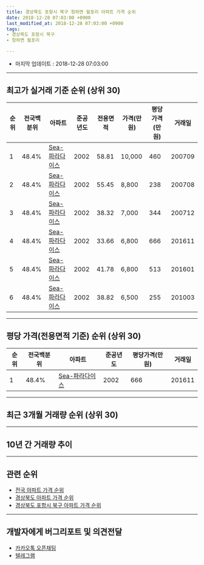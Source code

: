 ```yaml
---
title: 경상북도 포항시 북구 청하면 월포리 아파트 가격 순위
date: 2018-12-28 07:03:00 +0900
last_modified_at: 2018-12-28 07:03:00 +0900
tags:
- 경상북도 포항시 북구
- 청하면 월포리

---
```


* 마지막 업데이트 : 2018-12-28 07:03:00

---

## 최고가 실거래 기준 순위 (상위 30)


|순위|전국백분위|아파트|준공년도|전용면적|가격(만원)|평당가격(만원)|거래일|
|---|---|---|---|---|---|---|---|
|1|48.4%|[Sea-파라다이스](https://search.naver.com/search.naver?query=%EA%B2%BD%EC%83%81%EB%B6%81%EB%8F%84+%ED%8F%AC%ED%95%AD%EC%8B%9C+%EB%B6%81%EA%B5%AC+%EC%B2%AD%ED%95%98%EB%A9%B4+%EC%9B%94%ED%8F%AC%EB%A6%AC+Sea-%ED%8C%8C%EB%9D%BC%EB%8B%A4%EC%9D%B4%EC%8A%A4)|2002|58.81|10,000|460|200709|
|2|48.4%|[Sea-파라다이스](https://search.naver.com/search.naver?query=%EA%B2%BD%EC%83%81%EB%B6%81%EB%8F%84+%ED%8F%AC%ED%95%AD%EC%8B%9C+%EB%B6%81%EA%B5%AC+%EC%B2%AD%ED%95%98%EB%A9%B4+%EC%9B%94%ED%8F%AC%EB%A6%AC+Sea-%ED%8C%8C%EB%9D%BC%EB%8B%A4%EC%9D%B4%EC%8A%A4)|2002|55.45|8,800|238|200708|
|3|48.4%|[Sea-파라다이스](https://search.naver.com/search.naver?query=%EA%B2%BD%EC%83%81%EB%B6%81%EB%8F%84+%ED%8F%AC%ED%95%AD%EC%8B%9C+%EB%B6%81%EA%B5%AC+%EC%B2%AD%ED%95%98%EB%A9%B4+%EC%9B%94%ED%8F%AC%EB%A6%AC+Sea-%ED%8C%8C%EB%9D%BC%EB%8B%A4%EC%9D%B4%EC%8A%A4)|2002|38.32|7,000|344|200712|
|4|48.4%|[Sea-파라다이스](https://search.naver.com/search.naver?query=%EA%B2%BD%EC%83%81%EB%B6%81%EB%8F%84+%ED%8F%AC%ED%95%AD%EC%8B%9C+%EB%B6%81%EA%B5%AC+%EC%B2%AD%ED%95%98%EB%A9%B4+%EC%9B%94%ED%8F%AC%EB%A6%AC+Sea-%ED%8C%8C%EB%9D%BC%EB%8B%A4%EC%9D%B4%EC%8A%A4)|2002|33.66|6,800|666|201611|
|5|48.4%|[Sea-파라다이스](https://search.naver.com/search.naver?query=%EA%B2%BD%EC%83%81%EB%B6%81%EB%8F%84+%ED%8F%AC%ED%95%AD%EC%8B%9C+%EB%B6%81%EA%B5%AC+%EC%B2%AD%ED%95%98%EB%A9%B4+%EC%9B%94%ED%8F%AC%EB%A6%AC+Sea-%ED%8C%8C%EB%9D%BC%EB%8B%A4%EC%9D%B4%EC%8A%A4)|2002|41.78|6,800|513|201601|
|6|48.4%|[Sea-파라다이스](https://search.naver.com/search.naver?query=%EA%B2%BD%EC%83%81%EB%B6%81%EB%8F%84+%ED%8F%AC%ED%95%AD%EC%8B%9C+%EB%B6%81%EA%B5%AC+%EC%B2%AD%ED%95%98%EB%A9%B4+%EC%9B%94%ED%8F%AC%EB%A6%AC+Sea-%ED%8C%8C%EB%9D%BC%EB%8B%A4%EC%9D%B4%EC%8A%A4)|2002|38.82|6,500|255|201003|


---

## 평당 가격(전용면적 기준) 순위 (상위 30)


|순위|전국백분위|아파트|준공년도|평당가격(만원)|거래일|
|---|---|---|---|---|---|
|1|48.4%|[Sea-파라다이스](https://search.naver.com/search.naver?query=%EA%B2%BD%EC%83%81%EB%B6%81%EB%8F%84+%ED%8F%AC%ED%95%AD%EC%8B%9C+%EB%B6%81%EA%B5%AC+%EC%B2%AD%ED%95%98%EB%A9%B4+%EC%9B%94%ED%8F%AC%EB%A6%AC+Sea-%ED%8C%8C%EB%9D%BC%EB%8B%A4%EC%9D%B4%EC%8A%A4)|2002|666|201611|


---

## 최근 3개월 거래량 순위 (상위 30)


<div style="width:100%;">
    <canvas id="deal_count_ranking" height="250"></canvas>
</div>


<script>
new Chart(document.getElementById("deal_count_ranking"), {
    type: 'horizontalBar',
    data: {
        labels: ['Sea-파라다이스'],
        datasets: [{
            label: '실거래 수',
            data: [1],
            borderColor: "rgba(255, 0, 128, 1)",
            backgroundColor: "rgba(255, 0, 128, 0.5)",
            fill: false,
        }]
    },
    options: {
        responsive: true,
        title: {
            display: true,
            text: '최근 3개월 거래량 순위'
        },
        tooltips: {
            mode: 'index',
            intersect: false,
            callbacks: {
                title: function(tooltipItems, data) {
                    return "실거래 수:";
                },
                label: function(tooltipItem, data) {
                    return data.labels[tooltipItem.index] + ": " + tooltipItem.xLabel;
                }
            }
        },
        hover: {
            mode: 'nearest',
            intersect: true
        },
        scales: {
            xAxes: [{
                display: true,
                scaleLabel: {
                    display: true,
                    labelString: '실거래 수'
                },
                ticks: {
                    suggestedMin: 0,
                }
            }],
            yAxes: [{
                display: true,
                ticks: {
                    autoSkip: false,
                    callback: function(value, index, values) {
                        if (value.length > 15)
                            return value.substr(0, 13) + "...";
                        else
                            return value;
                    }
                },
                scaleLabel: {
                    display: false,
                }
            }]
        }
    }
});

</script>


---

## 10년 간 거래량 추이


<div style="width:100%;">
    <canvas id="deal_progress" height="250"></canvas>
</div>

<script>
new Chart(document.getElementById("deal_progress"), {
    type: 'line',
    data: {
        labels: ['200812','200901','200902','200903','200904','200905','200906','200907','200908','200909','200910','200911','200912','201001','201002','201003','201004','201005','201006','201007','201008','201009','201010','201011','201012','201101','201102','201103','201104','201105','201106','201107','201108','201109','201110','201111','201112','201201','201202','201203','201204','201205','201206','201207','201208','201209','201210','201211','201212','201301','201302','201303','201304','201305','201306','201307','201308','201309','201310','201311','201312','201401','201402','201403','201404','201405','201406','201407','201408','201409','201410','201411','201412','201501','201502','201503','201504','201505','201506','201507','201508','201509','201510','201511','201512','201601','201602','201603','201604','201605','201606','201607','201608','201609','201610','201611','201612','201701','201702','201703','201704','201705','201706','201707','201708','201709','201710','201711','201712','201801','201802','201803','201804','201805','201806','201807','201808','201809','201810','201811','201812'],
        datasets: [{
            label: '실거래 수',
            pointRadius: 1,
            data: [0, 0, 0, 1, 0, 0, 1, 0, 1, 0, 0, 0, 0, 0, 0, 1, 0, 1, 1, 0, 1, 0, 0, 0, 0, 1, 0, 1, 0, 0, 0, 0, 0, 0, 0, 0, 0, 0, 1, 1, 1, 0, 2, 0, 0, 2, 0, 1, 0, 0, 1, 0, 1, 2, 0, 1, 1, 2, 0, 0, 0, 0, 0, 0, 2, 1, 1, 1, 0, 1, 2, 0, 1, 4, 0, 2, 3, 4, 2, 0, 3, 0, 0, 1, 0, 3, 0, 0, 2, 0, 1, 0, 2, 0, 2, 2, 0, 0, 0, 0, 0, 0, 2, 2, 0, 0, 1, 0, 0, 1, 0, 1, 0, 0, 0, 1, 1, 0, 0, 1, 0],
            borderColor: "rgba(255, 201, 14, 1)",
            backgroundColor: "rgba(255, 201, 14, 0.5)",
            fill: true,
        }]
    },
    options: {
        responsive: true,
        title: {
            display: true,
            text: '10년간 거래량 추이'
        },
        tooltips: {
            mode: 'index',
            intersect: false,
        },
        hover: {
            mode: 'nearest',
            intersect: true
        },
        scales: {
            xAxes: [{
                display: true,
                scaleLabel: {
                    display: true,
                    labelString: '년/월'
                }
            }],
            yAxes: [{
                display: true,
                ticks: {
                    suggestedMin: 0,
                },
                scaleLabel: {
                    display: true,
                    labelString: '실거래 수'
                }
            }]
        }
    }
});

</script>


---

## 관련 순위

- [전국 아파트 가격 순위](https://inasie.github.io/apt-ranking/전국)
- [경상북도 아파트 가격 순위](https://inasie.github.io/apt-ranking/경상북도)
- [경상북도 포항시 북구 아파트 가격 순위](https://inasie.github.io/apt-ranking/경상북도-포항시-북구)


---

## 개발자에게 버그리포트 및 의견전달

- [카카오톡 오픈채팅](https://open.kakao.com/o/gLJUAP4)
- [텔레그램](https://t.me/inasie)

